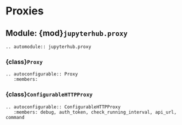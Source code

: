 # Proxies

## Module: {mod}`jupyterhub.proxy`

```{eval-rst}
.. automodule:: jupyterhub.proxy
```

### {class}`Proxy`

```{eval-rst}
.. autoconfigurable:: Proxy
   :members:
```

### {class}`ConfigurableHTTPProxy`

```{eval-rst}
.. autoconfigurable:: ConfigurableHTTPProxy
   :members: debug, auth_token, check_running_interval, api_url, command
```
